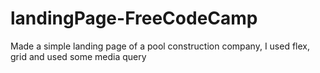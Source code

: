 # landingPage-FreeCodeCamp
Made a simple landing page of a pool construction company,  I used flex, grid and used some media query
